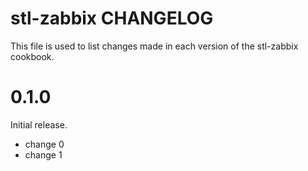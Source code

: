 # stl-zabbix CHANGELOG

This file is used to list changes made in each version of the stl-zabbix cookbook.

# 0.1.0

Initial release.

- change 0
- change 1

